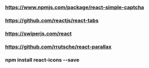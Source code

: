 ### https://www.npmjs.com/package/react-simple-captcha

### https://github.com/reactjs/react-tabs

### https://swiperjs.com/react

### https://github.com/rrutsche/react-parallax

### npm install react-icons --save